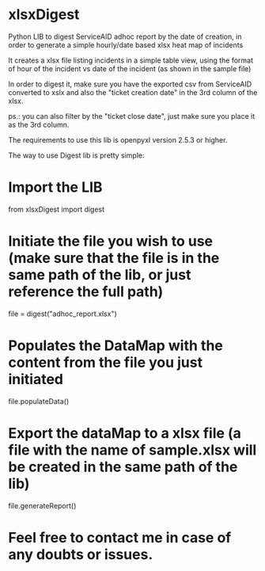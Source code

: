 # xlsxDigest
Python LIB to digest ServiceAID adhoc report by the date of creation, in order to generate a simple hourly/date based xlsx heat map of incidents

It creates a xlsx file listing incidents in a simple table view, using the format of hour of the incident vs date of the incident (as shown in the sample file)

In order to digest it, make sure you have the exported csv from ServiceAID converted to xslx and also the "ticket creation date" in the 3rd column of the xlsx.

ps.: you can also filter by the "ticket close date", just make sure you place it as the 3rd column.

The requirements to use this lib is openpyxl version 2.5.3 or higher.

The way to use Digest lib is pretty simple:

# Import the LIB
from xlsxDigest import digest

# Initiate the file you wish to use (make sure that the file is in the same path of the lib, or just reference the full path)
file = digest("adhoc_report.xlsx")

# Populates the DataMap with the content from the file you just initiated
file.populateData()

# Export the dataMap to a xlsx file (a file with the name of sample.xlsx will be created in the same path of the lib)
file.generateReport()

# Feel free to contact me in case of any doubts or issues.
